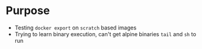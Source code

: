 # Purpose
- Testing `docker export` on `scratch` based images
- Trying to learn binary execution, can't get alpine binaries `tail` and `sh` to run